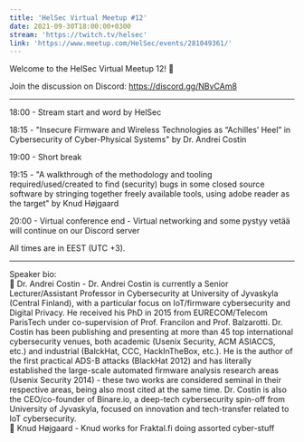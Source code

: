 ```yaml
---
title: 'HelSec Virtual Meetup #12'
date: 2021-09-30T18:00:00+0300
stream: 'https://twitch.tv/helsec'
link: 'https://www.meetup.com/HelSec/events/281049361/'
---
```


Welcome to the HelSec Virtual Meetup 12! 🤗

 Join the discussion on Discord: <https://discord.gg/NBvCAm8>

 -------------------------------------------------------------

 18:00 - Stream start and word by HelSec

 18:15 - "Insecure Firmware and Wireless Technologies as “Achilles’ Heel” in Cybersecurity of Cyber-Physical Systems" by Dr. Andrei Costin

 19:00 - Short break

 19:15 - "A walkthrough of the methodology and tooling required/used/created to find (security) bugs in some closed source software by stringing together freely available tools, using adobe reader as the target" by Knud Højgaard

 20:00 - Virtual conference end - Virtual networking and some pystyy vetää will continue on our Discord server

 All times are in EEST (UTC +3).

 -------------------------------------------------------------

 Speaker bio:  
🔹 Dr. Andrei Costin - Dr. Andrei Costin is currently a Senior Lecturer/Assistant Professor in Cybersecurity at University of Jyvaskyla (Central Finland), with a particular focus on IoT/firmware cybersecurity and Digital Privacy. He received his PhD in 2015 from EURECOM/Telecom ParisTech under co-supervision of Prof. Francilon and Prof. Balzarotti. Dr. Costin has been publishing and presenting at more than 45 top international cybersecurity venues, both academic (Usenix Security, ACM ASIACCS, etc.) and industrial (BalckHat, CCC, HackInTheBox, etc.). He is the author of the first practical ADS-B attacks (BlackHat 2012) and has literally established the large-scale automated firmware analysis research areas (Usenix Security 2014) - these two works are considered seminal in their respective areas, being also most cited at the same time. Dr. Costin is also the CEO/co-founder of Binare.io, a deep-tech cybersecurity spin-off from University of Jyvaskyla, focused on innovation and tech-transfer related to IoT cybersecurity.  
🔹 Knud Højgaard - Knud works for Fraktal.fi doing assorted cyber-stuff

 